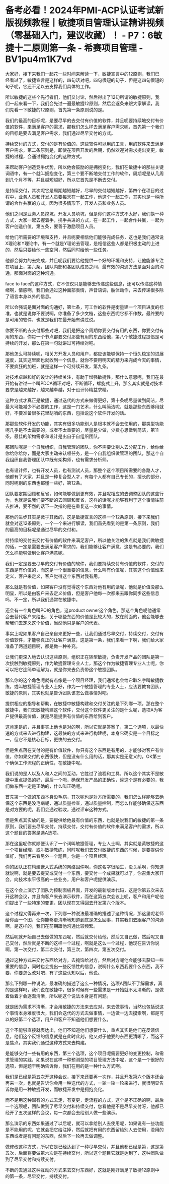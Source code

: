 # 备考必看！2024年PMI-ACP认证考试新版视频教程丨敏捷项目管理认证精讲视频（零基础入门，建议收藏）！ - P7：6敏捷十二原则第一条 - 希赛项目管理 - BV1pu4m1K7vd

大家好，接下来我们一起花一些时间来解读一下，敏捷宣言中的12原则，我们已经看过了，敏捷宣言是这样的，四句话对吧，四句很短的句子，但是这四句很短的句子呢，它还不足以去支撑我们具体的工作。

所以敏捷的这些个先行者们，他们又讨论，然后得出了12句所谓的敏捷原则，我们一起来看一下，我们会先过一遍最敏捷12原则，然后会逐条来跟大家解读，我们先看一下敏捷的12原则，首先第一条原则说的是。

我们的最高的目标呢，是要尽早的去交付有价值的软件，并且呢要持续地交付有价值的软件，来满足客户的需求，那我们怎么样去满足客户需求呢，首先第一个我们的目标是要去满足客户需求，我们通过尽早交付的方式。

持续交付的方式，交付的是有价值的，这些软件可以用的工具，用的软件来去满足客户需求，第二条原则是，即使在项目开发的后期，仍然欢迎对需求提出变更，敏捷的过程，会通过拥抱变化的这种方式。

来帮助客户创造竞争优势，所以他会鼓励的是拥抱变化，我们在敏捷中的那些关键词语中，有一个就叫拥抱变化，第三个要不断地交付工作的软件，周期呢是从几周到几个月不等，并且越短越好，所以它首先是不断去交付。

是持续交付，其次呢它是周期越短越好，尽早的交付越短越好，第四个在项目的过程中，业务人员和开发人员要每天在一起工作，他这个一起工作，其实也是一种所谓的合作共赢的方式，因为很多情形下，开发人员和业务人员。

他们之间是业务人员挖坑，开发人员填坑，但是你们这种方式不太好，我们换一种方式，大家一起去握着手，携手共进的方式，在一起工作，一起合作共赢，一起为客户创造价值，第五条，要善于激励项目人员。

给他们所需要的环境和支持，并且呢要相信他们能够完成任务，这也是我们通常说X理论和Y理论中，有一个就是Y理论去管理，是相信这些人都是积极主动的上进的，然后只要给他一些空间，然后同时给他一些任务。

他都会努力的去完成，并且呢我们要给他提供一个好的环境和支持，让他能够专注在项目上，第六条，团队内部和各团队成员之间，最有效的沟通方法是面对面的沟通，那面对面的这种沟通。

face to face的这种方式，它不仅仅只是能够去传递这些信息，还可以传递这种情绪啊，情感啊，我们会通过这种面部表情，声音语调，肢体动作，来去传递很多除了语言本身以外的信息。

所以会强调是面对面的沟通好，第七条，可工作的软件是衡量建一个项目进度的标准，也就是说你不要说啊，你准备了多少文档，这些东西呢它都不作数，最终要的是可用的软件，也就是我们在最开始有讲过说。

你要不断的去交付那些对吧，我们是把这个周期你要交付有用的东西，你要交付有用的东西，你每一个节点都要交付那些有用的东西给他，第八个敏捷过程提倡是可持续的开发，那么在第一句就讲过可持续对吧。

那他怎么可持续呢，相关方开发人员和用户，都应该能够保持一个恒久稳定的进展速度，其实这里面也就收到一个信息，就你不要用明天的精力来完成今天的事情，不要疯狂的加班，就是这样一个可持续开发，第九条。

对技术卓越和好的设计的持续关注，有助于增强敏捷性，那什么意思呢，我们在最开始有讲过一个叫PDCA循环对吧，不断循环，螺旋式上升，那么其实就是对技术要求是越来越好，越来越卓越，对于设计师精益求精。

这种方式才真正是敏捷，通过迭代的方式来做得更好，第十条呢尽量做到简洁，尽最大可能减少不必要的工作，这是一门艺术，什么叫简洁呢，就是那些东西够用就好，不要准备很多花里胡哨的东西，包括说这个软件开发的话。

那那些软件开发的功能，其实有很多功能别人是根本就不会去使用的，那类型功能呢几乎是不太需要的，或者不太重要的，尽量是少做，少费心思做到简洁，第11条，最佳的架构需求和设计是出自于自组织团队。

那团队呢是一个自我组织，自我管理的团队，你不需要让别人去分配工作，给你给你给你给你，而是大家主动来认领任务，是一个自我组织做管理的团队，那这个自我组织自我管理团队中既有架构师，也有需求分析师。

也有设计师，也有开发人员，也有测试人员，那整个这个项目所需要的各路人才，他都有了大家，并且是一种复合型人才，有每个人都有自己专长的，擅长的部分，同时呢别的东西也都懂一些好，第12条。

团队要定期回顾和反省，如何能够做到更有效，并且呢相应的去调整团队的这些行为，也就是说我们要不断的去回顾和反省，这样的话呢才能够有利于这个事情往前去推进，要不然的话下一次指的是在重复这一次的事情。

那他的进步其实是微乎其微的，这是敏捷宣言的这样一个12条原则，接下来我们就会对这12条原则，一个一个来进行解读，我们首先看到的是第一条原则，我们的最高的目标呢是通过尽早的交付和。

持持续的交付去交付有价值的软件来满足客户，所以他关注的焦点就是我们做敏捷的话，一定是需要去满足客户需求的，我们能够让客户满意，这是有必要的，我们怎么样能够做到让客户满意呢。

我们一定是要去尽早的交付有价值的软件，我们要持续交付有价值的软件，交付的东西是有价值的，而这是一个很重要的信息，什么叫有价值呢，其实这个价值谁来定义，客户来定义，客户觉得这个东西对我有用。

那么就是有价值，如果客户没有觉得这个东西对他有用的话呢，他就是价值没那么明显，所以是由客户来去定义价值，但是客户他每一次都来去跟你同步这些信息吗，不一定，所以我们通常在敏捷中。

还会有一个角色叫PO的角色，这product owner这个角色，那这个角色呢他通常会去替代客户来给出，关于哪些东西的价值是比较大的，放在前面的，他会能够去帮我们去定义这个价值，当然他只是客户的代表。

事实上呢如果客户自己亲自来更好一些，让我们通过尽早交付，持续交付，交付有价值软件，才能够真正的让客户满意，这是第一条，我们来看一下啊，我们给大家准备了两道题目啊，都是做一种补充。

让我们更深入地去认识这些原则，组织正在转型敏捷，负责开发产品的团队是第一次接触到敏捷原则，作为敏捷管理专业人士，那这个作为敏捷管理专业人士呢，你可以把它连简单理解为，就是你来去负责带这个敏捷团队。

那么你的这个角色呢就有点像是一个项目经理，我们通常也会给它取名字叫敏捷教练，或叫敏捷管理专业人士好，作为一个敏捷管理的专业人士，应该要教育团队，敏捷的原则，其实也就是告诉团队该怎么做事情对吧。

提供相应的指导和帮助，在敏捷中敏捷构建和交付关注的是下列哪一项，那在整个敏捷中，我们去敏捷构建这个软件，交付这个软件更关注的是什么呢，选项A为客户提供最高价值，就是尽量提供有价值的东西给到客户。

这肯定是的，并且事实上他也是对的啊，所以它就是答案了，第二个选项，以最快速的方式来去进行构建，这最快的方式来进行构建呢，本身它确实是一个目标之一，但它不是核心目标，更快的去交付。

但是焦点落在交付的是有价值软件，你只有这个东西是有用的，才能够对客户有价值，你如果交付的东西很快，但是没有什么用的话，那其实是无意义的，OK第三个确保工作流程的正确性，在敏捷中呢。

我们说的是人以及人和人之间的互动，它胜过了流程和工具，所以这个其实不是敏捷中重点提倡的好，最后一个呃，确保开发产品的正确性，诶这个是有必要的，我们做东西一定是正确的，什么叫正确呢。

首先第一个做的东西本身没毛病，其次呢也是对方所需要的，我们怎么样能够去确保这个东西是没毛病呢，通过质量检查，通过质量控制，而怎么样能够确保这东西是对方要的呢，我们会通过验收，通过评审这种方式。

但是焦点其实放的是，要提供给他最有价值的东西，也就是说我们的敏捷的第一条原则，我们要去尽早交付，持续交付，交付有价值的软件来满足客户的需求，所以这个题目的答案是选A选项。

那在这里呢你就顺便认识了一个词叫敏捷管理，专业人士啊，其实就是黄敏捷的这一个项目经理，或叫敏捷教练，同时呢我们去交付敏捷的东西的时候，是要提供价值好，我们再来看另外一个题目，你是一个项目经理。

你的团队正在构建嵌入式系统的网络固件啊，你这名字很陌生，没关系啊，你知道就说啊，就是要去提交或交付一个东西，要交付一个成果就可以了，你召集大家开会，向技术水平很高的一些业务，用户和客户呢提供演示。

在这个会上演示了团队为控制面板界面，开发的最新版本代码，这是你第五次来去开这种会议，并且向客户来去演示软件，而在这第五次会议上呢，客户和用户呢他们提出了一些特定的变更，团队现在又得回去开发第六个版本。

这个过程又得再来一次，下列哪一种说法最准确的描述了这种情况，那这里呢老师给你画一个图，让你能够更清晰地知道到底是怎么回事，其实我们去跟客户的沟通啊，是这样的，我们在前期跟他沟通比较频繁。

然后呢就开始自己去做做的东西呢，然后就交付给他，然后又自己做，然后呢又自己交付，然后就是不断的这样一个过程，啊就是这么一个过程，他现在告诉你说啊，第一次交付，第二次交付，第三次，第四次，第五次交付。

通过这种方式来交付东西给对方，去掩饰给对方，然后对方呢他会能够去获知一些重要的信息，同时也会提出一些反馈性的信息，说啊什么东西我要什么东西，我不要，你要怎么改对吧，有了这些认知以后，他说。

那么下列哪一种说法，最准确的描述了这么一种情况，选项A团队不了解需求，真的是这样吗，我们说在敏捷中，很多时候有一些需求是一开始就不太清晰的，是做着做着才会逐渐清晰，所以呢这个说法本身是有问题。

就是因为需求不清晰，才会用敏捷的方法来去应对，来去做事情，当然也包括说这个事情本身难度很大，我们会迭代的方式去做事情，一边做一边去摸索啊，都是可以的好第二个选项，用户和客户不知道他们想要什么。

这个不能够直接就表达出，他们不知道他们想要什么，重点其实是他们在反馈信息，他们这个反馈的信息就是在此时此刻，他又对于他要的东西更清晰了，而这不是焦点，其实我们通过这种方式来去构建。

是能够交付一些有用的东西，第三个选项，这个项目呢需要更好的变更控制，和需求管理的实践，如果说在这样一种预测型的项目管理方法中呢，这个是一个很好的选项，但是题干明确告诉你，我们在用的是一种什么方式啊。

我们是已经是第五次开这种会议，接下来还要再一次作，并且开发第六个版本还会再来一次，也就是告诉你会用一种迭代的方式，一轮一轮一轮来进行，就很明显告诉你是用一种敏捷开发，而敏捷开发中是拥抱变化。

而不是用这种固有的方式去走，有变更，走流程的方式，这个是不正确的啊，最后一个选项呢，团队做到了尽早交付和持续交付，您看他是不是尽早交付呀，他都已经开了五次这样的会议，每一次都会去给别人做一些演示。

那么演示的东西如果通过了以后呢，就可以拿给别人去使用呢，如果说有一些功能是不能用的呢，它就会把它给注掉，然后就把有用的东西留给别人去使用，没用的东西或者是有问题的东西，然后下一轮再去做调整。

做修改这种方式，所以它是已经达到了一种尽早交付，并且他都已经是第，这是第五次，后面将要做第六次是在持续交付，所以这个题目它就是达到了，这种团队做到了尽早交付和持续交付。

不断的去通过这种互动的方式来去交付东西好，这就是刚好满足了敏捷12原则中的第一条，尽早交付，持续交付。

